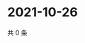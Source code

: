 # 2021-10-26

共 0 条

<!-- BEGIN WEIBO -->
<!-- 最后更新时间 Tue Oct 26 2021 09:55:08 GMT+0800 (China Standard Time) -->

<!-- END WEIBO -->
